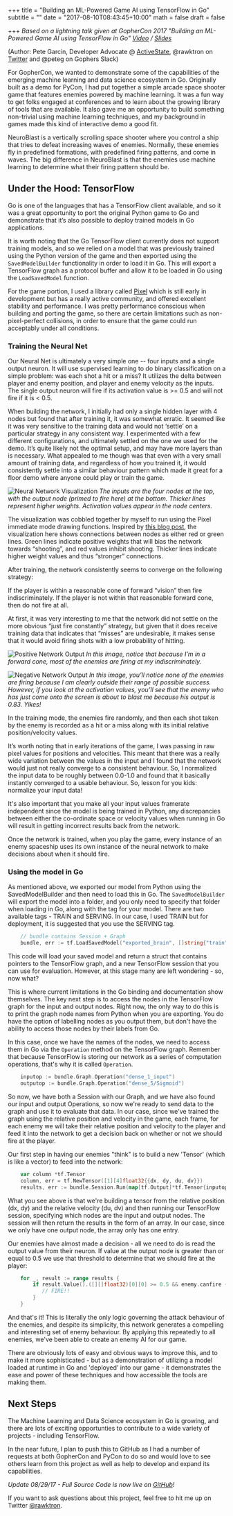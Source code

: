 +++
title = "Building an ML-Powered Game AI using TensorFlow in Go"
subtitle = ""
date = "2017-08-10T08:43:45+10:00"
math = false
draft = false

+++
*Based on a lightning talk given at GopherCon 2017 "Building an ML-Powered Game AI using TensorFlow in Go" [Video](https://www.youtube.com/watch?v=oiorteQg9n0&t=53s) / [Slides](https://github.com/gophercon/2017-talks/tree/master/lightningtalks/PeteGarcin-BuildingMLPoweredGameAIwithTensorFlow)*

(Author: Pete Garcin, Developer Advocate @ [ActiveState](https://activestate.com), @rawktron on [Twitter](https://twitter.com/rawktron) and @peteg on Gophers Slack)  

For GopherCon, we wanted to demonstrate some of the capabilities of the emerging machine learning and data science ecosystem in Go. Originally built as a demo for PyCon, I had put together a simple arcade space shooter game that features enemies powered by machine learning. It was a fun way to get folks engaged at conferences and to learn about the growing library of tools that are available. It also gave me an opportunity to build something non-trivial using machine learning techniques, and my background in games made this kind of interactive demo a good fit.

NeuroBlast is a vertically scrolling space shooter where you control a ship that tries to defeat increasing waves of enemies. Normally, these enemies fly in predefined formations, with predefined firing patterns, and come in waves. The big difference in NeuroBlast is that the enemies use machine learning to determine what their firing pattern should be.

## Under the Hood: TensorFlow
Go is one of the languages that has a TensorFlow client available, and so it was a great opportunity to port the original Python game to Go and demonstrate that it’s also possible to deploy trained models in Go applications.

It is worth noting that the Go TensorFlow client currently does not support training models, and so we relied on a model that was previously trained using the Python version of the game and then exported using the `SavedModelBuilder` functionality in order to load it in Go. This will export a TensorFlow graph as a protocol buffer and allow it to be loaded in Go using the `LoadSavedModel` function.

For the game portion, I used a library called [Pixel](https://github.com/faiface/pixel) which is still early in development but has a really active community, and offered excellent stability and performance. I was pretty performance conscious when building and porting the game, so there are certain limitations such as non-pixel-perfect collisions, in order to ensure that the game could run acceptably under all conditions.

### Training the Neural Net
Our Neural Net is ultimately a very simple one -- four inputs and a single output neuron. It will use supervised learning to do binary classification on a simple problem: was each shot a hit or a miss? It utilizes the delta between player and enemy position, and player and enemy velocity as the inputs. The single output neuron will fire if its activation value is >= 0.5 and will not fire if it is < 0.5.

When building the network, I initially had only a single hidden layer with 4 nodes but found that after training it, it was somewhat erratic. It seemed like it was very sensitive to the training data and would not ‘settle’ on a particular strategy in any consistent way. I experimented with a few different configurations, and ultimately settled on the one we used for the demo. It’s quite likely not the optimal setup, and may have more layers than is necessary. What appealed to me though was that even with a very small amount of training data, and regardless of how you trained it, it would consistently settle into a similar behaviour pattern which made it great for a floor demo where anyone could play or train the game.

![Neural Network Visualization](/img/gameai/NNViz.png "Neural Net Visualization")
*The inputs are the four nodes at the top, with the output node (primed to fire here) at the bottom. Thicker lines represent higher weights. Activation values appear in the node centers.*

The visualization was cobbled together by myself to run using the Pixel immediate mode drawing functions. Inspired by [this blog post](https://medium.com/deep-learning-101/how-to-generate-a-video-of-a-neural-network-learning-in-python-62f5c520e85c), the visualization here shows connections between nodes as either red or green lines. Green lines indicate positive weights that will bias the network towards “shooting”, and red values inhibit shooting. Thicker lines indicate higher weight values and thus “stronger” connections.

After training, the network consistently seems to converge on the following strategy:

If the player is within a reasonable cone of forward “vision” then fire indiscriminately.
If the player is not within that reasonable forward cone, then do not fire at all.

At first, it was very interesting to me that the network did not settle on the more obvious “just fire constantly” strategy, but given that it does receive training data that indicates that “misses” are undesirable, it makes sense that it would avoid firing shots with a low probability of hitting.

![Positive Network Output](/img/gameai/GopherPos.png "Positive Network Output")
*In this image, notice that because I’m in a forward cone, most of the enemies are firing at my indiscriminately.*

![Negative Network Output](/img/gameai/GopherNeg.png "Negative Network Output")
*In this image, you’ll notice none of the enemies are firing because I am clearly outside their range of possible success. However, if you look at the activation values, you’ll see that the enemy who has just come onto the screen is about to blast me because his output is 0.83. Yikes!*

In the training mode, the enemies fire randomly, and then each shot taken by the enemy is recorded as a hit or a miss along with its initial relative position/velocity values.

It’s worth noting that in early iterations of the game, I was passing in raw pixel values for positions and velocities. This meant that there was a really wide variation between the values in the input and I found that the network would just not really converge to a consistent behaviour. So, I normalized the input data to be roughly between 0.0-1.0 and found that it basically instantly converged to a usable behaviour. So, lesson for you kids: normalize your input data!

It's also important that you make all your input values framerate independent since the model is being trained in Python, any discrepancies between either the co-ordinate space or velocity values when running in Go will result in getting incorrect results back from the network.

Once the network is trained, when you play the game, every instance of an enemy spaceship uses its own instance of the neural network to make decisions about when it should fire.

### Using the model in Go

As mentioned above, we exported our model from Python using the SavedModelBuilder and then need to load this in Go. The `SavedModelBuilder` will export the model into a folder, and you only need to specify that folder when loading in Go, along with the tag for your model. There are two available tags - TRAIN and SERVING. In our case, I used TRAIN but for deployment, it is suggested that you use the SERVING tag.

```Go
    // bundle contains Session + Graph
    bundle, err := tf.LoadSavedModel("exported_brain", []string{"train"}, nil)
```

This code will load your saved model and return a struct that contains pointers to the TensorFlow graph, and a new TensorFlow session that you can use for evaluation. However, at this stage many are left wondering - so, now what?

This is where current limitations in the Go binding and documentation show themselves. The key next step is to access the nodes in the TensorFlow graph for the input and output nodes. Right now, the only way to do this is to print the graph node names from Python when you are exporting. You do have the option of labelling nodes as you output them, but don't have the ability to access those nodes by their labels from Go.

In this case, once we have the names of the nodes, we need to access them in Go via the `Operation` method on the TensorFlow graph. Remember that because TensorFlow is storing our network as a series of computation operations, that's why it is called `Operation`.

```Go
    inputop := bundle.Graph.Operation("dense_1_input")
    outputop := bundle.Graph.Operation("dense_5/Sigmoid")
```

So now, we have both a Session with our Graph, and we have also found our input and output Operations, so now we're ready to send data to the graph and use it to evaluate that data. In our case, since we've trained the graph using the relative position and velocity in the game, each frame, for each enemy we will take their relative position and velocity to the player and feed it into the network to get a decision back on whether or not we should fire at the player.  

Our first step in having our enemies "think" is to build a new 'Tensor' (which is like a vector) to feed into the network:

```Go
    var column *tf.Tensor
    column, err = tf.NewTensor([1][4]float32{{dx, dy, du, dv}})
    results, err := bundle.Session.Run(map[tf.Output]*tf.Tensor{inputop.Output(0): column}, []tf.Output{outputop.Output(0)}, nil)
```

What you see above is that we're building a tensor from the relative position (dx, dy) and the relative velocity (du, dv) and then running our TensorFlow session, specifying which nodes are the input and output nodes. The session will then return the results in the form of an array. In our case, since we only have one output node, the array only has one entry.  

Our enemies have almost made a decision - all we need to do is read the output value from their neuron. If value at the output node is greater than or equal to 0.5 we use that threshold to determine that we should fire at the player:

```Go
    for _, result := range results {
        if result.Value().([][]float32)[0][0] >= 0.5 && enemy.canfire {
           // FIRE!!
        }
    }
```

And that's it! This is literally the only logic governing the attack behaviour of the enemies, and despite its simplicity, this network generates a compelling and interesting set of enemy behaviour. By applying this repeatedly to all enemies, we've been able to create an enemy AI for our game.  

There are obviously lots of easy and obvious ways to improve this, and to make it more sophisticated - but as a demonstration of utilizing a model loaded at runtime in Go and 'deployed' into our game - it demonstrates the ease and power of these techniques and how accessible the tools are making them.

## Next Steps

The Machine Learning and Data Science ecosystem in Go is growing, and there are lots of exciting opportunties to contribute to a wide variety of projects - including TensorFlow.

In the near future, I plan to push this to GitHub as I had a number of requests at both GopherCon and PyCon to do so and would love to see others learn from this project as well as help to develop and expand its capabilities. 

*Update 08/29/17 - Full Source Code is now live on [GitHub](https://github.com/ActiveState/neuroblast)!*

If you want to ask questions about this project, feel free to hit me up on Twitter [@rawktron](https://twitter.com/rawktron).
